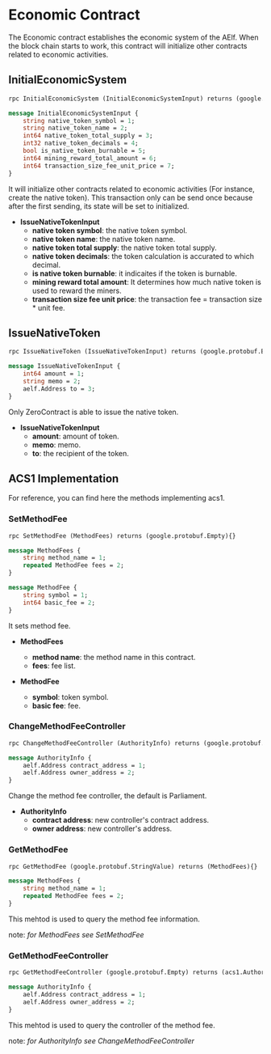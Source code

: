 # Economic Contract

The Economic contract establishes the economic system of the AElf. When the block chain starts to work, this contract will initialize other contracts related to economic activities.

## **InitialEconomicSystem**

```Protobuf
rpc InitialEconomicSystem (InitialEconomicSystemInput) returns (google.protobuf.Empty){}

message InitialEconomicSystemInput {
    string native_token_symbol = 1;
    string native_token_name = 2;
    int64 native_token_total_supply = 3;
    int32 native_token_decimals = 4;
    bool is_native_token_burnable = 5;
    int64 mining_reward_total_amount = 6;
    int64 transaction_size_fee_unit_price = 7;
}
```

It will initialize other contracts related to economic activities (For instance, create the native token). This transaction only can be send once because after the first sending, its state will be set to initialized.

- **IssueNativeTokenInput**
  - **native token symbol**: the native token symbol.
  - **native token name**: the native token name.
  - **native token total supply**: the native token total supply.
  - **native token decimals**: the token calculation is accurated to which decimal.
  - **is native token burnable**: it indicaites if the token is burnable.
  - **mining reward total amount**: It determines how much native token is used to reward the miners.
  - **transaction size fee unit price**: the transaction fee = transaction size * unit fee.

## **IssueNativeToken**

```Protobuf
rpc IssueNativeToken (IssueNativeTokenInput) returns (google.protobuf.Empty) {}

message IssueNativeTokenInput {
    int64 amount = 1;
    string memo = 2;
    aelf.Address to = 3;
}
```

Only ZeroContract is able to issue the native token.

- **IssueNativeTokenInput**
  - **amount**: amount of token.
  - **memo**: memo.
  - **to**: the recipient of the token.

## ACS1 Implementation

For reference, you can find here the methods implementing acs1.

### SetMethodFee

```Protobuf
rpc SetMethodFee (MethodFees) returns (google.protobuf.Empty){}

message MethodFees {
    string method_name = 1;
    repeated MethodFee fees = 2;
}

message MethodFee {
    string symbol = 1;
    int64 basic_fee = 2;
}
```

It sets method fee.

- **MethodFees**
  - **method name**: the method name in this contract.
  - **fees**: fee list.

- **MethodFee**
  - **symbol**: token symbol.
  - **basic fee**: fee.

### ChangeMethodFeeController

```Protobuf
rpc ChangeMethodFeeController (AuthorityInfo) returns (google.protobuf.Empty){}

message AuthorityInfo {
    aelf.Address contract_address = 1;
    aelf.Address owner_address = 2;
}
```

Change the method fee controller, the default is Parliament.

- **AuthorityInfo**
  - **contract address**: new controller's contract address.
  - **owner address**: new controller's address.

### GetMethodFee

```Protobuf
rpc GetMethodFee (google.protobuf.StringValue) returns (MethodFees){}

message MethodFees {
    string method_name = 1;
    repeated MethodFee fees = 2;
}
```

This mehtod is used to query the method fee information.

note: *for MethodFees see SetMethodFee*

### GetMethodFeeController

```Protobuf
rpc GetMethodFeeController (google.protobuf.Empty) returns (acs1.AuthorityInfo){}

message AuthorityInfo {
    aelf.Address contract_address = 1;
    aelf.Address owner_address = 2;
}
```

This mehtod is used to query the controller of the method fee.

note: *for AuthorityInfo see ChangeMethodFeeController*
